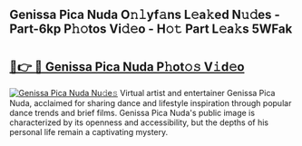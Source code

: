 ## Genissa Pica Nuda O𝚗𝚕yf𝚊ns L𝚎a𝚔ed N𝚞𝚍es - Part-6kp P𝚑𝚘tos Vi𝚍𝚎o - H𝚘𝚝 Part L𝚎a𝚔s 5WFak

# <h2><a href="http://kf66yl.oniu.top/?m=Genissa+Pica+Nuda">🔗👉 🔴 Genissa Pica Nuda P𝚑ot𝚘𝚜 V𝚒d𝚎o</a></h2>

[![Genissa Pica Nuda Nu𝚍e𝚜](https://i.imgur.com/0qMVB7G.gif)](http://kf66yl.oniu.top/?m=Genissa+Pica+Nuda)
Virtual artist and entertainer Genissa Pica Nuda, acclaimed for sharing dance and lifestyle inspiration through popular dance trends and brief films. Genissa Pica Nuda's public image is characterized by its openness and accessibility, but the depths of his personal life remain a captivating mystery.  
